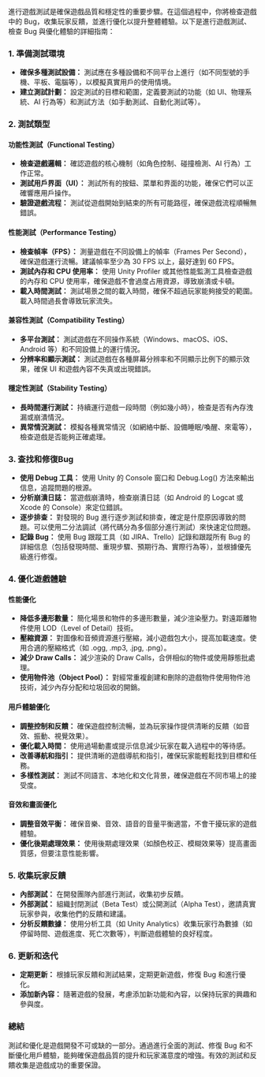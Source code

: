 進行遊戲測試是確保遊戲品質和穩定性的重要步驟。在這個過程中，你將檢查遊戲中的 Bug，收集玩家反饋，並進行優化以提升整體體驗。以下是進行遊戲測試、檢查 Bug 與優化體驗的詳細指南：

### **1. 準備測試環境**

- **確保多種測試設備：** 測試應在多種設備和不同平台上進行（如不同型號的手機、平板、電腦等），以模擬真實用戶的使用情境。
- **建立測試計劃：** 設定測試的目標和範圍，定義要測試的功能（如 UI、物理系統、AI 行為等）和測試方法（如手動測試、自動化測試等）。

### **2. 測試類型**

#### **功能性測試（Functional Testing）**

- **檢查遊戲邏輯：** 確認遊戲的核心機制（如角色控制、碰撞檢測、AI 行為）工作正常。
- **測試用戶界面（UI）：** 測試所有的按鈕、菜單和界面的功能，確保它們可以正確響應用戶操作。
- **驗證遊戲流程：** 測試從遊戲開始到結束的所有可能路徑，確保遊戲流程順暢無錯誤。

#### **性能測試（Performance Testing）**

- **檢查幀率（FPS）：** 測量遊戲在不同設備上的幀率（Frames Per Second），確保遊戲運行流暢。建議幀率至少為 30 FPS 以上，最好達到 60 FPS。
- **測試內存和 CPU 使用率：** 使用 Unity Profiler 或其他性能監測工具檢查遊戲的內存和 CPU 使用率，確保遊戲不會過度占用資源，導致崩潰或卡頓。
- **載入時間測試：** 測試場景之間的載入時間，確保不超過玩家能夠接受的範圍。載入時間過長會導致玩家流失。

#### **兼容性測試（Compatibility Testing）**

- **多平台測試：** 測試遊戲在不同操作系統（Windows、macOS、iOS、Android 等）和不同設備上的運行情況。
- **分辨率和顯示測試：** 測試遊戲在各種屏幕分辨率和不同顯示比例下的顯示效果，確保 UI 和遊戲內容不失真或出現錯誤。

#### **穩定性測試（Stability Testing）**

- **長時間運行測試：** 持續運行遊戲一段時間（例如幾小時），檢查是否有內存洩漏或崩潰情況。
- **異常情況測試：** 模擬各種異常情況（如網絡中斷、設備睡眠/喚醒、來電等），檢查遊戲是否能夠正確處理。

### **3. 查找和修復Bug**

- **使用 Debug 工具：** 使用 Unity 的 Console 窗口和 Debug.Log() 方法來輸出信息，追蹤問題的根源。
- **分析崩潰日誌：** 當遊戲崩潰時，檢查崩潰日誌（如 Android 的 Logcat 或 Xcode 的 Console）來定位錯誤。
- **逐步排查：** 對發現的 Bug 進行逐步測試和排查，確定是什麼原因導致的問題。可以使用二分法調試（將代碼分為多個部分進行測試）來快速定位問題。
- **記錄 Bug：** 使用 Bug 跟蹤工具（如 JIRA、Trello）記錄和跟蹤所有 Bug 的詳細信息（包括發現時間、重現步驟、預期行為、實際行為等），並根據優先級進行修復。

### **4. 優化遊戲體驗**

#### **性能優化**

- **降低多邊形數量：** 簡化場景和物件的多邊形數量，減少渲染壓力。對遠距離物件使用 LOD（Level of Detail）技術。
- **壓縮資源：** 對圖像和音頻資源進行壓縮，減小遊戲包大小，提高加載速度。使用合適的壓縮格式（如 .ogg, .mp3, .jpg, .png）。
- **減少 Draw Calls：** 減少渲染的 Draw Calls，合併相似的物件或使用靜態批處理。
- **使用物件池（Object Pool）：** 對經常重複創建和刪除的遊戲物件使用物件池技術，減少內存分配和垃圾回收的開銷。

#### **用戶體驗優化**

- **調整控制和反饋：** 確保遊戲控制流暢，並為玩家操作提供清晰的反饋（如音效、振動、視覺效果）。
- **優化載入時間：** 使用過場動畫或提示信息減少玩家在載入過程中的等待感。
- **改善導航和指引：** 提供清晰的遊戲導航和指引，確保玩家能輕鬆找到目標和任務。
- **多樣性測試：** 測試不同語言、本地化和文化背景，確保遊戲在不同市場上的接受度。

#### **音效和畫面優化**

- **調整音效平衡：** 確保音樂、音效、語音的音量平衡適當，不會干擾玩家的遊戲體驗。
- **優化後期處理效果：** 使用後期處理效果（如顏色校正、模糊效果等）提高畫面質感，但要注意性能影響。

### **5. 收集玩家反饋**

- **內部測試：** 在開發團隊內部進行測試，收集初步反饋。
- **外部測試：** 組織封閉測試（Beta Test）或公開測試（Alpha Test），邀請真實玩家參與，收集他們的反饋和建議。
- **分析反饋數據：** 使用分析工具（如 Unity Analytics）收集玩家行為數據（如停留時間、遊戲進度、死亡次數等），判斷遊戲體驗的良好程度。

### **6. 更新和迭代**

- **定期更新：** 根據玩家反饋和測試結果，定期更新遊戲，修復 Bug 和進行優化。
- **添加新內容：** 隨著遊戲的發展，考慮添加新功能和內容，以保持玩家的興趣和參與度。

### **總結**

測試和優化是遊戲開發不可或缺的一部分。通過進行全面的測試、修復 Bug 和不斷優化用戶體驗，能夠確保遊戲品質的提升和玩家滿意度的增強。有效的測試和反饋收集是遊戲成功的重要保證。
